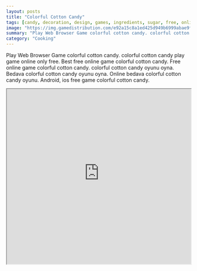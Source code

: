 ```yaml
---
layout: posts
title: "Colorful Cotton Candy"
tags: [candy, decoration, design, games, ingredients, sugar, free, online, games, oyna, game, free, games, play, play, games]
image: "https://img.gamedistribution.com/e92a15c8a1ed425d949b6999abae9ff1.jpg"
summary: "Play Web Browser Game colorful cotton candy. colorful cotton candy play game online only free. Best free online game colorful cotton candy. Free online game colorful cotton candy. colorful cotton candy oyunu oyna. Bedava colorful cotton candy oyunu oyna. Online bedava colorful cotton candy oyunu. Android, ios free game colorful cotton candy."
category: "Cooking"
---
```


Play Web Browser Game colorful cotton candy. colorful cotton candy play game online only free. Best free online game colorful cotton candy. Free online game colorful cotton candy. colorful cotton candy oyunu oyna. Bedava colorful cotton candy oyunu oyna. Online bedava colorful cotton candy oyunu. Android, ios free game colorful cotton candy.

<iframe width="100%" height="480px;" src="https://flash.gamedistribution.com?game=e92a15c8a1ed425d949b6999abae9ff1"></iframe>